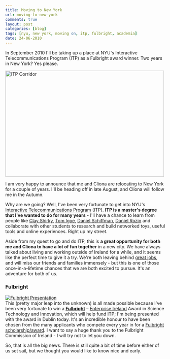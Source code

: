```yaml
---
title: Moving to New York
url: moving-to-new-york
comments: true
layout: post
categories: [blog]
tags: [nyu, new york, moving on, itp, fulbright, academia]
date: 24-06-2010
---
```

<p class="intro">In September 2010 I'll be taking up a place at NYU's Interactive Telecommunications Program (ITP) as a Fulbright award winner. Two years in New York? Yes please.</p>
<a href="http://www.flickr.com/photos/paulmmay/4443711070/" title="ITP Corridor by paulmmay, on Flickr"><img src="http://farm5.static.flickr.com/4001/4443711070_33cd517237.jpg" width="500" height="334" alt="ITP Corridor" class="flickr"/></a>

I am very happy to announce that me and Cliona are relocating to New York for a couple of years. I'll be heading off in late August, and Cliona will follow me in the Autumn. 

Why are we going? Well, I've been very fortunate to get into NYU's <a href="http://itp.nyu.edu/sigs/program/" title="Interactive Telecommunications Program">Interactive Telecommunications Program</a> (ITP). **ITP is a master's degree that I've wanted to do for many years** - I'll have a chance to learn from people like <a href="http://www.shirky.com">Clay Shirky</a>, <a href="http://www.amazon.com/exec/obidos/ASIN/159200346X/physicalcompu-20/002-1410032-7298416?creative=125577&amp;camp=2321&amp;link_code=as1">Tom Igoe</a>, <a href="http://www.learningprocessing.com/">Daniel Schiffman</a>, <a href="http://www.smoothware.com/danny/" title="Daniel Rozin">Daniel Rozin</a> and collaborate with other students to research and build networked toys, useful tools and online experiences. Right up my street.

Aside from my quest to go and do ITP, this is **a great opportunity for both me and Cliona to have a lot of fun together** in a new city. We have always talked about living and working outside of Ireland for a while, and it seems like the perfect time to give it a try. We're both leaving behind <a href="http://www.designbyfront.com" title="great jobs">great jobs</a>, and will miss our friends and families immensely - but this is one of those once-in-a-lifetime chances that we are both excited to pursue. It's an adventure for both of us.

### Fulbright
<a href="http://www.flickr.com/photos/paulmmay/4731008997/" title="Fulbright Presentation by paulmmay, on Flickr"><img src="http://farm2.static.flickr.com/1410/4731008997_3e6395d430_z.jpg" alt="Fulbright Presentation" class="flickr"></a><br />
This (pretty major leap into the unknown) is all made possible because I've been very fortunate to win a **<a href="http://fulbright.ie/" title="Fulbright – Enterprise Ireland Award in Science, Technology and Innovation">Fulbright</a>** – <a href="http://www.enterprise-ireland.com/" title="Enterprise Ireland">Enterprise Ireland</a> Award in Science Technology and Innovation, which will help fund ITP; I'm being presented with the award in Dublin today. It's an incredible honour to have been chosen from the many applicants who compete every year in for a <a href="http://en.wikipedia.org/wiki/Fulbright_Program" title="Fulbright scholarship">Fulbright scholarship/award</a>. I want to say a huge thank you to the Fulbright Commission of Ireland - I will try not to let you down.

So, that is all the big news. There is still quite a bit of time before either of us set sail, but we thought you would like to know nice and early. 

